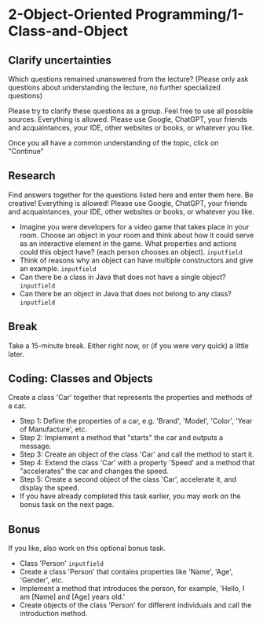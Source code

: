
# 2-Object-Oriented Programming/1-Class-and-Object

## [](https://github.com/neuefische/hh-java-24-1-handouts/blob/main/2-Object-orientation/01-Class-and-Object/challenge.md#clarify-uncertainties)Clarify uncertainties

Which questions remained unanswered from the lecture? (Please only ask questions about understanding the lecture, no further specialized questions)

Please try to clarify these questions as a group. Feel free to use all possible sources. Everything is allowed. Please use Google, ChatGPT, your friends and acquaintances, your IDE, other websites or books, or whatever you like.

Once you all have a common understanding of the topic, click on "Continue"

## [](https://github.com/neuefische/hh-java-24-1-handouts/blob/main/2-Object-orientation/01-Class-and-Object/challenge.md#research)Research

Find answers together for the questions listed here and enter them here. Be creative! Everything is allowed! Please use Google, ChatGPT, your friends and acquaintances, your IDE, other websites or books, or whatever you like.

-   Imagine you were developers for a video game that takes place in your room. Choose an object in your room and think about how it could serve as an interactive element in the game. What properties and actions could this object have? (each person chooses an object).  `inputfield`
-   Think of reasons why an object can have multiple constructors and give an example.  `inputfield`
-   Can there be a class in Java that does not have a single object?  `inputfield`
-   Can there be an object in Java that does not belong to any class?  `inputfield`

## [](https://github.com/neuefische/hh-java-24-1-handouts/blob/main/2-Object-orientation/01-Class-and-Object/challenge.md#break)Break

Take a 15-minute break. Either right now, or (if you were very quick) a little later.

## [](https://github.com/neuefische/hh-java-24-1-handouts/blob/main/2-Object-orientation/01-Class-and-Object/challenge.md#coding-classes-and-objects)Coding: Classes and Objects

Create a class 'Car' together that represents the properties and methods of a car.

-   Step 1: Define the properties of a car, e.g. 'Brand', 'Model', 'Color', 'Year of Manufacture', etc.
-   Step 2: Implement a method that "starts" the car and outputs a message.
-   Step 3: Create an object of the class 'Car' and call the method to start it.
-   Step 4: Extend the class 'Car' with a property 'Speed' and a method that "accelerates" the car and changes the speed.
-   Step 5: Create a second object of the class 'Car', accelerate it, and display the speed.
-   If you have already completed this task earlier, you may work on the bonus task on the next page.

## [](https://github.com/neuefische/hh-java-24-1-handouts/blob/main/2-Object-orientation/01-Class-and-Object/challenge.md#bonus)Bonus

If you like, also work on this optional bonus task.

-   Class 'Person'  `inputfield`
-   Create a class 'Person' that contains properties like 'Name', 'Age', 'Gender', etc.
-   Implement a method that introduces the person, for example, 'Hello, I am [Name] and [Age] years old.'
-   Create objects of the class 'Person' for different individuals and call the introduction method.